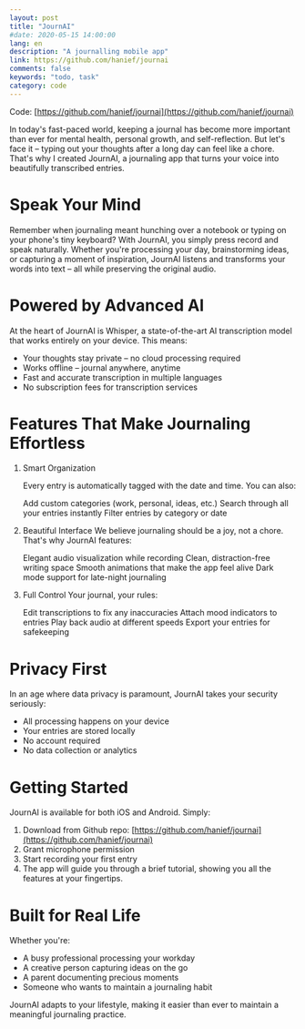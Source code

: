 ```yaml
---
layout: post
title: "JournAI"
#date: 2020-05-15 14:00:00
lang: en
description: "A journalling mobile app"
link: https://github.com/hanief/journai
comments: false
keywords: "todo, task"
category: code
---
```


Code: [https://github.com/hanief/journai](https://github.com/hanief/journai)

In today's fast-paced world, keeping a journal has become more important than ever for mental health, personal growth, and self-reflection. But let's face it – typing out your thoughts after a long day can feel like a chore. That's why I created JournAI, a journaling app that turns your voice into beautifully transcribed entries.

# Speak Your Mind
Remember when journaling meant hunching over a notebook or typing on your phone's tiny keyboard? With JournAI, you simply press record and speak naturally. Whether you're processing your day, brainstorming ideas, or capturing a moment of inspiration, JournAI listens and transforms your words into text – all while preserving the original audio.

# Powered by Advanced AI
At the heart of JournAI is Whisper, a state-of-the-art AI transcription model that works entirely on your device. This means:

- Your thoughts stay private – no cloud processing required
- Works offline – journal anywhere, anytime
- Fast and accurate transcription in multiple languages
- No subscription fees for transcription services

# Features That Make Journaling Effortless
1. Smart Organization

    Every entry is automatically tagged with the date and time. You can also:

    Add custom categories (work, personal, ideas, etc.)
    Search through all your entries instantly
    Filter entries by category or date

2. Beautiful Interface
    We believe journaling should be a joy, not a chore. That's why JournAI features:

    Elegant audio visualization while recording
    Clean, distraction-free writing space
    Smooth animations that make the app feel alive
    Dark mode support for late-night journaling

3. Full Control
    Your journal, your rules:

    Edit transcriptions to fix any inaccuracies
    Attach mood indicators to entries
    Play back audio at different speeds
    Export your entries for safekeeping

# Privacy First
In an age where data privacy is paramount, JournAI takes your security seriously:

- All processing happens on your device
- Your entries are stored locally
- No account required
- No data collection or analytics

# Getting Started
JournAI is available for both iOS and Android. Simply:

1. Download from Github repo: [https://github.com/hanief/journai](https://github.com/hanief/journai)
2. Grant microphone permission
3. Start recording your first entry
4. The app will guide you through a brief tutorial, showing you all the features at your fingertips.

# Built for Real Life

Whether you're:

- A busy professional processing your workday
- A creative person capturing ideas on the go
- A parent documenting precious moments
- Someone who wants to maintain a journaling habit

JournAI adapts to your lifestyle, making it easier than ever to maintain a meaningful journaling practice.
